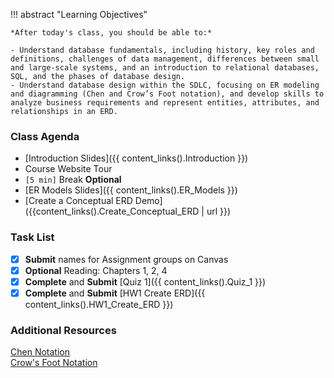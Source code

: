 !!! abstract "Learning Objectives"

    *After today's class, you should be able to:*
    
    - Understand database fundamentals, including history, key roles and definitions, challenges of data management, differences between small and large-scale systems, and an introduction to relational databases, SQL, and the phases of database design.
    - Understand database design within the SDLC, focusing on ER modeling and diagramming (Chen and Crow’s Foot notation), and develop skills to analyze business requirements and represent entities, attributes, and relationships in an ERD.

### Class Agenda

- [Introduction Slides]({{ content_links().Introduction }})
- Course Website Tour
- `[5 min]` Break **Optional**
- [ER Models Slides]({{ content_links().ER_Models }})
- [Create a Conceptual ERD Demo]({{content_links().Create_Conceptual_ERD | url }})

### Task List

- [x] **Submit** names for Assignment groups on Canvas
- [x] **Optional** Reading: Chapters 1, 2, 4
- [x] **Complete** and **Submit** [Quiz 1]({{ content_links().Quiz_1 }})
- [x] **Complete** and **Submit** [HW1 Create ERD]({{ content_links().HW1_Create_ERD }})
 
### Additional Resources

[Chen Notation](https://vertabelo.com/blog/chen-erd-notation/)  
[Crow's Foot Notation](https://vertabelo.com/blog/crow-s-foot-notation/)
